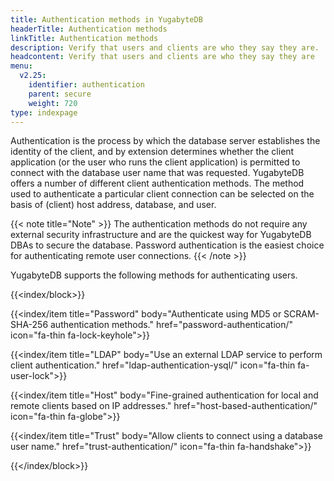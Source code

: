 ```yaml
---
title: Authentication methods in YugabyteDB
headerTitle: Authentication methods
linkTitle: Authentication methods
description: Verify that users and clients are who they say they are.
headcontent: Verify that users and clients are who they say they are
menu:
  v2.25:
    identifier: authentication
    parent: secure
    weight: 720
type: indexpage
---
```


Authentication is the process by which the database server establishes the identity of the client, and by extension determines whether the client application (or the user who runs the client application) is permitted to connect with the database user name that was requested. YugabyteDB offers a number of different client authentication methods. The method used to authenticate a particular client connection can be selected on the basis of (client) host address, database, and user.

{{< note title="Note" >}}
The authentication methods do not require any external security infrastructure and are the quickest way for YugabyteDB DBAs to secure the database. Password authentication is the easiest choice for authenticating remote user connections.
{{< /note >}}

YugabyteDB supports the following methods for authenticating users.

{{<index/block>}}

  {{<index/item
    title="Password"
    body="Authenticate using MD5 or SCRAM-SHA-256 authentication methods."
    href="password-authentication/"
    icon="fa-thin fa-lock-keyhole">}}

  {{<index/item
    title="LDAP"
    body="Use an external LDAP service to perform client authentication."
    href="ldap-authentication-ysql/"
    icon="fa-thin fa-user-lock">}}

  {{<index/item
    title="Host"
    body="Fine-grained authentication for local and remote clients based on IP addresses."
    href="host-based-authentication/"
    icon="fa-thin fa-globe">}}

  {{<index/item
    title="Trust"
    body="Allow clients to connect using a database user name."
    href="trust-authentication/"
    icon="fa-thin fa-handshake">}}

{{</index/block>}}
